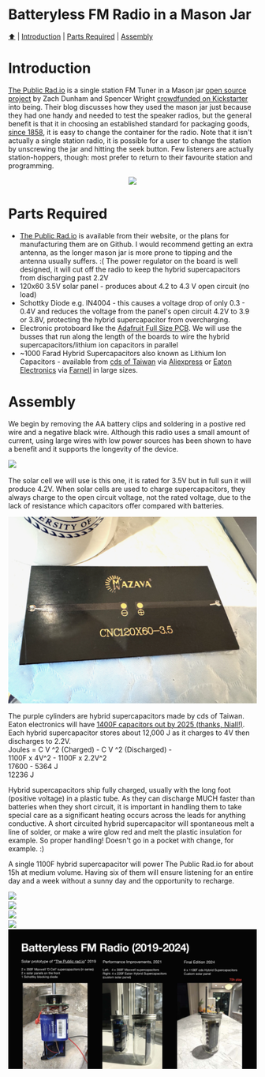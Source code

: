 <!DOCTYPE html>
<h1>Batteryless FM Radio in a Mason Jar</h1>
<p><a href="README.md"> ⬆️</a> | <a href="MasonJarRadio.md#Introduction">Introduction</a> | <a href="MasonJarRadio.md#partslist">Parts Required</a> | <a href="MasonJarRadio.md#assembly">Assembly</a></p>
<h1 id="introduction">Introduction</h1>                                                                         
<p><a href="https://thepublicrad.io">The Public Rad.io</a> is a single station FM Tuner in a Mason jar <a href="https://github.com/The-Public-Radio">open source project</a> by Zach Dunham and Spencer Wright <a href="https://www.kickstarter.com/projects/centerlinelabs/kickstarter-gold-the-public-radio-the-single-stati?ref=44759g">crowdfunded on Kickstarter</a> into being.
Their blog discusses how they used the mason jar just because they had one handy and needed to test the speaker radios, but the general benefit is that it in choosing an established standard for packaging goods, <a href="https://en.wikipedia.org/wiki/Mason_jar">since 1858</a>, it is easy to change the container for the radio.  Note that it isn't actually a single station radio, it is possible for a user to change the station by unscrewing the jar and hitting the seek button. Few listeners are actually station-hoppers, though: most prefer to return to their favourite station and programming.</p>
<center><img src="IMG_2457.png"></center>
<h1 id="partslist">Parts Required</h1> 
<ul>
  <li><a href="https://thepublicrad.io">The Public Rad.io</a> is available from their website, or the plans for manufacturing them are on Github.  I would recommend getting an extra antenna, as the longer mason jar is more prone to tipping and the antenna usually suffers.  :(  The power regulator on the board is well designed, it will cut off the radio to keep the hybrid supercapacitors from discharging past 2.2V</li>
  <li>120x60 3.5V solar panel - produces about 4.2 to 4.3 V open circuit (no load)</li>
  <li>Schottky Diode e.g. IN4004 - this causes a voltage drop of only 0.3 - 0.4V and reduces the voltage from the panel's open circuit 4.2V to 3.9 or 3.8V, protecting the hybrid supercapacitor from overcharging.</li>
  <li>Electronic protoboard like the <a href="https://www.adafruit.com/product/590">Adafruit Full Size PCB</a>.  We will use the busses that run along the length of the boards to wire the hybrid supercapacitors/lithium ion capacitors in parallel
  <li>~1000 Farad Hybrid Supercapacitors also known as Lithium Ion Capacitors - available from <a href="https://en.cda-cap.com/">cds of Taiwan</a> via <a href="https://www.aliexpress.com/item/1005005413033296.html">Aliexpress</a> or <a href="https://www.farnell.com/datasheets/4422020.pdf">Eaton Electronics</a> via <a href="https://ie.farnell.com/eaton-electronics/hsh1850-3r8108-r/super-cap-hs-hybrid-1000f-3-8v/dp/4575000">Farnell</a> in large sizes.
</ul>
<h1 id="assembly">Assembly</h1> 
<p>We begin by removing the AA battery clips and soldering in a postive red wire and a negative black wire.   Although this radio uses a small amount of current, using large wires with low power sources has been shown to have a benefit and it supports the longevity of the device.</p>
<img src="IMG_2458.png"></center><br/>
<p>The solar cell we will use is this one, it is rated for 3.5V but in full sun it will produce 4.2V.  When solar cells are used to charge supercapacitors, they always charge to the open circuit voltage, not the rated voltage, due to the lack of resistance which capacitors offer compared with batteries.</p>
<img src="IMG_2463.png"></center><br/>
<p>The purple cylinders are hybrid supercapacitors made by cds of Taiwan.  Eaton electronics will have <a href="http://www.farnell.com/datasheets/4422020.pdf">1400F capacitors out by 2025 (thanks, Niall!)</a>.
Each hybrid supercapacitor stores about 12,000 J as it charges to 4V then discharges to 2.2V.<br/>
Joules = C V ^2 (Charged) - C V ^2 (Discharged) -<br/>
1100F x 4V^2 - 1100F x 2.2V^2<br/>
17600 - 5364 J<br/>
12236 J<br/>
<p>Hybrid supercapacitors ship fully charged, usually with the long foot (positive voltage) in a plastic tube.  As they can discharge MUCH faster than batteries when they short circuit, it is important in handling them to take special care as a significant heating occurs across the leads for anything conductive.  A short circuited hybrid supercapacitor will spontaneous melt a line of solder, or make a wire glow red and melt the plastic insulation for example.  So proper handling!  Doesn't go in a pocket with change, for example. :)</p>
<p>A single 1100F hybrid supercapacitor will power The Public Rad.io for about 15h at medium volume.  Having six of them will ensure listening for an entire day and a week without a sunny day and the opportunity to recharge.</p>
</p>
<img src="IMG_2459.png"></center><br/>
<img src="IMG_2460.png"></center><br/>
<img src="IMG_2461.png"></center><br/>
<img src="IMG_2462.png"></center><br/>
<img src="Hardware_Hacks_for_Batteryless_Energy_Harvesting_Computing_Page_10.jpg" width="1024">
</html>
